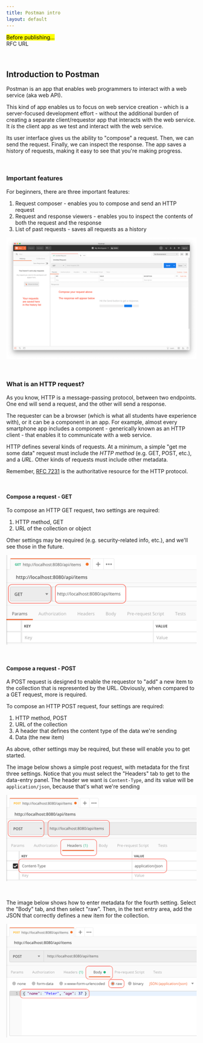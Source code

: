 ```yaml
---
title: Postman intro
layout: default
---
```


<mark>Before publishing...</mark>  
RFC URL  

<br>

## Introduction to Postman

Postman is an app that enables web programmers to interact with a web service (aka web API). 

This kind of app enables us to focus on web service creation - which is a server-focused development effort - without the additional burden of creating a separate client/requestor app that interacts with the web service. It *is* the client app as we test and interact with the web service. 

Its user interface gives us the ability to "compose" a request. Then, we can send the request. Finally, we can inspect the response. The app saves a history of requests, making it easy to see that you're making progress. 

<br>

### Important features

For beginners, there are three important features:
1. Request composer - enables you to compose and send an HTTP request
2. Request and response viewers - enables you to inspect the contents of both the request and the response
3. List of past requests - saves all requests as a history

![Postman start screen](/media/postman-start.png)

<br>

### What is an HTTP request?

As you know, HTTP is a message-passing protocol, between two endpoints. One end will send a request, and the other will send a response. 

The requester can be a browser (which is what all students have experience with), or it can be a component in an app. For example, almost every smartphone app includes a component - generically known as an HTTP client - that enables it to communicate with a web service. 

HTTP defines several kinds of requests. At a minimum, a simple "get me some data" request must include the *HTTP method* (e.g. GET, POST, etc.), and a *URL*. Other kinds of requests must include other metadata. 

Remember, [RFC 7231]() is the authoritative resource for the HTTP protocol. 

<br>

#### Compose a request - GET

To compose an HTTP GET request, two settings are required:
1. HTTP method, GET
2. URL of the collection or object

Other settings may be required (e.g. security-related info, etc.), and we'll see those in the future. 

![Simple GET request](/media/postman-get-simple.png)

<br>

#### Compose a request - POST

A POST request is designed to enable the requestor to "add" a new item to the collection that is represented by the URL. Obviously, when compared to a GET request, more is required. 

To compose an HTTP POST request, four settings are required:
1. HTTP method, POST
2. URL of the collection
3. A header that defines the content type of the data we're sending
4. Data (the new item)

As above, other settings may be required, but these will enable you to get started. 

The image below shows a simple post request, with metadata for the first three settings. Notice that you must select the "Headers" tab to get to the data-entry panel. The header we want is `Content-Type`, and its value will be `application/json`, because that's what we're sending

![Simple POST request](/media/postman-post-headers.png)

<br>

The image below shows how to enter metadata for the fourth setting. Select the "Body" tab, and then select "raw". Then, in the text entry area, add the JSON that correctly defines a new item for the collection. 

![Simple POST request, body](/media/postman-post-body.png)

<br>
